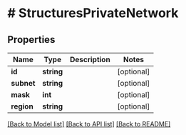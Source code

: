 # # StructuresPrivateNetwork

## Properties

Name | Type | Description | Notes
------------ | ------------- | ------------- | -------------
**id** | **string** |  | [optional]
**subnet** | **string** |  | [optional]
**mask** | **int** |  | [optional]
**region** | **string** |  | [optional]

[[Back to Model list]](../../README.md#models) [[Back to API list]](../../README.md#endpoints) [[Back to README]](../../README.md)
